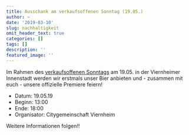 ```yaml
---
title: Ausschank am verkaufsoffenen Sonntag (19.05.)
author: ~
date: '2019-03-10'
slug: nachhaltigkeit
omit_header_text: true
categories: []
tags: []
description: ''
featured_image: ''
---
```


Im Rahmen des [verkaufsoffenen Sonntags](https://www.viernheim.de/de/aktuelles/veranstaltungskalender/details/cal/2019/05/19/termin/event/verkaufsoffener-sonntag-mit-viernheimer-autoschau-1.html) am 19.05. in der Viernheimer Innenstadt werden wir erstmals unser Bier anbieten und - zusammen mit euch - unsere offizielle Premiere feiern!

- Datum: 19.05.19
- Beginn: 13:00
- Ende: 18:00
- Organisator: Citygemeinschaft Viernheim

Weitere Informationen folgen!!